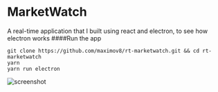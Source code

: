 # MarketWatch

A real-time application that I built using react and electron, to see how electron works
####Run the app
``` shell
git clone https://github.com/maximov8/rt-marketwatch.git && cd rt-marketwatch
yarn
yarn run electron
```

![screenshot](https://i.imgur.com/x2KUTcZ.png)
